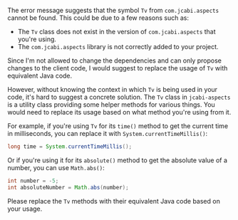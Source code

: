 The error message suggests that the symbol `Tv` from `com.jcabi.aspects` cannot be found. This could be due to a few reasons such as:

- The `Tv` class does not exist in the version of `com.jcabi.aspects` that you're using.
- The `com.jcabi.aspects` library is not correctly added to your project.

Since I'm not allowed to change the dependencies and can only propose changes to the client code, I would suggest to replace the usage of `Tv` with equivalent Java code. 

However, without knowing the context in which `Tv` is being used in your code, it's hard to suggest a concrete solution. The `Tv` class in `jcabi-aspects` is a utility class providing some helper methods for various things. You would need to replace its usage based on what method you're using from it.

For example, if you're using `Tv` for its `time()` method to get the current time in milliseconds, you can replace it with `System.currentTimeMillis()`:

```java
long time = System.currentTimeMillis();
```

Or if you're using it for its `absolute()` method to get the absolute value of a number, you can use `Math.abs()`:

```java
int number = -5;
int absoluteNumber = Math.abs(number);
```

Please replace the `Tv` methods with their equivalent Java code based on your usage.